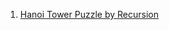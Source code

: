 1. [Hanoi Tower Puzzle by Recursion](https://github.com/amdhiqal/ML/blob/main/Python/1.%20Hanoi_Tower_Puzzle_(Recursion).ipynb)
